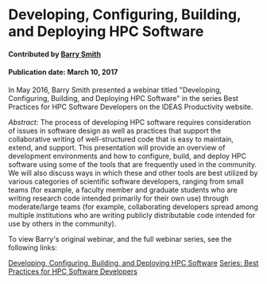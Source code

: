 # Developing, Configuring, Building, and Deploying HPC Software

#### Contributed by [Barry Smith](https://github.com/BarrySmith "Barry Smith GitHub Profile") 

#### Publication date: March 10, 2017

In May 2016, Barry Smith presented a webinar titled "Developing, Configuring, Building, and Deploying HPC Software" in the series Best Practices for HPC Software Developers on the IDEAS Productivity website. 

*Abstract:* The process of developing HPC software requires consideration of issues in software design as well as practices that support the collaborative writing of well-structured code that is easy to maintain, extend, and support.  This presentation will provide an overview of development environments and how to configure, build, and deploy HPC software using some of the tools that are frequently used in the community.  We will also discuss ways in which these and other tools are best utilized by various categories of scientific software developers, ranging from small teams (for example, a faculty member and graduate students who are writing research code intended primarily for their own use) through moderate/large teams (for example, collaborating developers spread among multiple institutions who are writing publicly distributable code intended for use by others in the community).

To view Barry's original webinar, and the full webinar series, see the following links:

<a href="https://ideas-productivity.org/events/hpc-best-practices-webinars/#webinar002" class="link-row">Developing, Configuring, Building, and Deploying HPC Software</a>
<a href="https://ideas-productivity.org/events/hpc-best-practices-webinars" class="link-row">Series: Best Practices for HPC Software Developers</a>

<!---
Publish: Yes
Categories: development
Topics: configuration and builds, release and deployment
Tags: 
Level: 2
Prerequisites: default
Aggregate: stand-alone and subresource
--->
